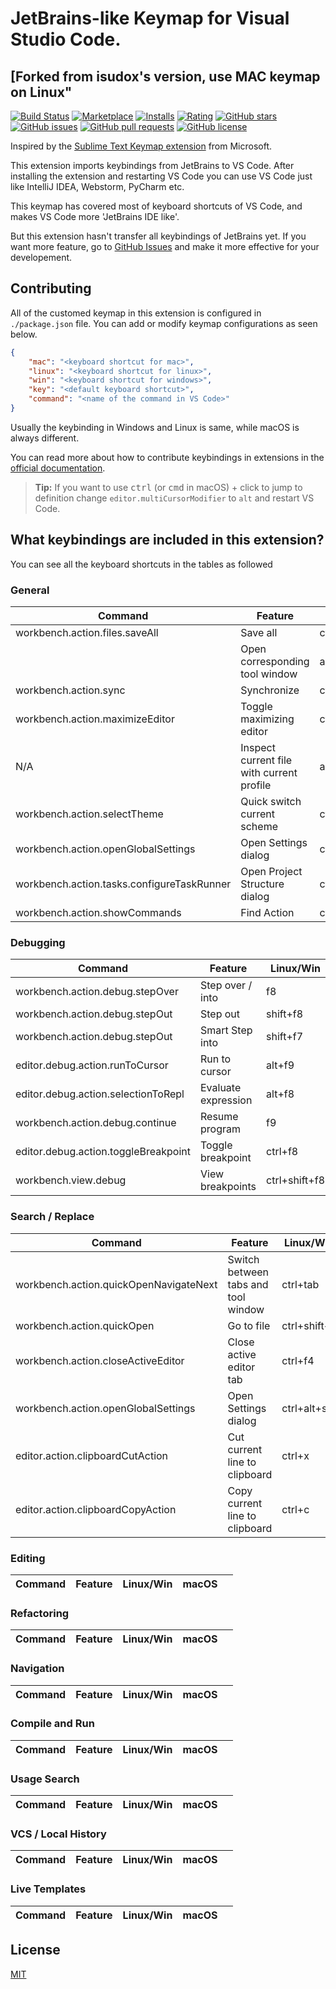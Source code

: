 # JetBrains-like Keymap for Visual Studio Code.

## [Forked from isudox's version, use MAC keymap on Linux"

[![Build Status](https://travis-ci.com/isudox/vscode-jetbrains-keybindings.svg?branch=master)](https://travis-ci.com/isudox/vscode-jetbrains-keybindings)
[![Marketplace](https://vsmarketplacebadge.apphb.com/version-short/isudox.vscode-jetbrains-keybindings.svg)](https://marketplace.visualstudio.com/items?itemName=isudox.vscode-jetbrains-keybindings)
[![Installs](https://vsmarketplacebadge.apphb.com/installs/isudox.vscode-jetbrains-keybindings.svg)](https://marketplace.visualstudio.com/items?itemName=isudox.vscode-jetbrains-keybindings)
[![Rating](https://vsmarketplacebadge.apphb.com/rating-short/isudox.vscode-jetbrains-keybindings.svg)](https://marketplace.visualstudio.com/items?itemName=isudox.vscode-jetbrains-keybindings)
[![GitHub stars](https://img.shields.io/github/stars/isudox/vscode-jetbrains-keybindings.svg)](https://github.com/isudox/vscode-jetbrains-keybindings)
[![GitHub issues](https://img.shields.io/github/issues/isudox/vscode-jetbrains-keybindings.svg)](https://github.com/isudox/vscode-jetbrains-keybindings/issues)
[![GitHub pull requests](https://img.shields.io/github/issues-pr/isudox/vscode-jetbrains-keybindings.svg)](https://github.com/isudox/vscode-jetbrains-keybindings/pulls)
[![GitHub license](https://img.shields.io/github/license/isudox/vscode-jetbrains-keybindings.svg)](https://github.com/isudox/vscode-jetbrains-keybindings/blob/master/LICENSE)

Inspired by the [Sublime Text Keymap extension](https://marketplace.visualstudio.com/items?itemName=ms-vscode.sublime-keybindings) from Microsoft. 

This extension imports keybindings from JetBrains to VS Code. After installing the extension and restarting VS Code you can use VS Code just like IntelliJ IDEA, Webstorm, PyCharm etc.

This keymap has covered most of keyboard shortcuts of VS Code, and makes VS Code more 'JetBrains IDE like'.

But this extension hasn't transfer all keybindings of JetBrains yet. If you want more feature, go to [GitHub Issues](https://github.com/isudox/vscode-jetbrains-keybindings/issues) and make it more effective for your developement.

## Contributing

All of the customed keymap in this extension is configured in `./package.json` file. You can add or modify keymap configurations as seen below.

```json
{
    "mac": "<keyboard shortcut for mac>",
    "linux": "<keyboard shortcut for linux>",
    "win": "<keyboard shortcut for windows>",
    "key": "<default keyboard shortcut>",
    "command": "<name of the command in VS Code>"
}
```

Usually the keybinding in Windows and Linux is same, while macOS is always different.

You can read more about how to contribute keybindings in extensions in the [official documentation](http://code.visualstudio.com/docs/extensionAPI/extension-points#_contributeskeybindings). 

>**Tip:** If you want to use <kbd>ctrl</kbd> (or <kbd>cmd</kbd> in macOS) + click to jump to definition change `editor.multiCursorModifier` to `alt` and restart VS Code.

## What keybindings are included in this extension?

You can see all the keyboard shortcuts in the tables as followed

### General

| Command | Feature | Linux/Win | macOS | |
|---------|---------|----------------|-------|-|
|workbench.action.files.saveAll|Save all|ctrl+s|cmd+s|✅|
||Open corresponding tool window|alt+[0-9]|cmd+[0,9]|✅|
|workbench.action.sync|Synchronize|ctrl+alt+y|cmd+alt+y|✅|
|workbench.action.maximizeEditor|Toggle maximizing editor|ctrl+shift+f12|cmd+shift+f12|✅|
|N/A|Inspect current file with current profile|alt+shift+i|alt+shift+i	|❌|
|workbench.action.selectTheme|Quick switch current scheme|ctrl+\`|ctrl+\`|✅|
|workbench.action.openGlobalSettings|Open Settings dialog|ctrl+alt+s|cmd+,|✅|
|workbench.action.tasks.configureTaskRunner|Open Project Structure dialog|ctrl+alt+shift+s|cmd+;|
|workbench.action.showCommands|Find Action|ctrl+shift+a|shift+cmd+a|✅|

### Debugging

| Command | Feature | Linux/Win | macOS | |
|---------|---------|----------------|-------|-|
|workbench.action.debug.stepOver|Step over / into|f8|f8|✅|
|workbench.action.debug.stepOut|Step out|shift+f8|shift+f8|✅|
|workbench.action.debug.stepOut|Smart Step into|shift+f7|shift+f7|❌|
|editor.debug.action.runToCursor|Run to cursor|alt+f9|alt+f9|✅|
|editor.debug.action.selectionToRepl|Evaluate expression|alt+f8|alt+f8|✅|
|workbench.action.debug.continue|Resume program|f9|f9|✅|
|editor.debug.action.toggleBreakpoint|Toggle breakpoint|ctrl+f8|cmd+f8|✅|
|workbench.view.debug|View breakpoints|ctrl+shift+f8|cmd+shift+f8|✅|

### Search / Replace

| Command | Feature | Linux/Win | macOS |
|---------|---------|----------------|-------|
|workbench.action.quickOpenNavigateNext|Switch between tabs and tool window|ctrl+tab|ctrl+tab|
|workbench.action.quickOpen|Go to file|ctrl+shift+n|cmd+shift+o|
|workbench.action.closeActiveEditor|Close active editor tab|ctrl+f4|cmd+w|
|workbench.action.openGlobalSettings|Open Settings dialog|ctrl+alt+s|cmd+,|
|editor.action.clipboardCutAction|Cut current line to clipboard|ctrl+x|cmd+x|
|editor.action.clipboardCopyAction|Copy current line to clipboard|ctrl+c|cmd+c|

### Editing

| Command | Feature | Linux/Win | macOS | |
|---------|---------|----------------|-------|-|

### Refactoring

| Command | Feature | Linux/Win | macOS | |
|---------|---------|----------------|-------|-|

### Navigation

| Command | Feature | Linux/Win | macOS | |
|---------|---------|----------------|-------|-|

### Compile and Run

| Command | Feature | Linux/Win | macOS | |
|---------|---------|----------------|-------|-|

### Usage Search

| Command | Feature | Linux/Win | macOS | |
|---------|---------|----------------|-------|-|

### VCS / Local History

| Command | Feature | Linux/Win | macOS | |
|---------|---------|----------------|-------|-|

### Live Templates

| Command | Feature | Linux/Win | macOS | |
|---------|---------|----------------|-------|-|

## License
[MIT](LICENSE)
